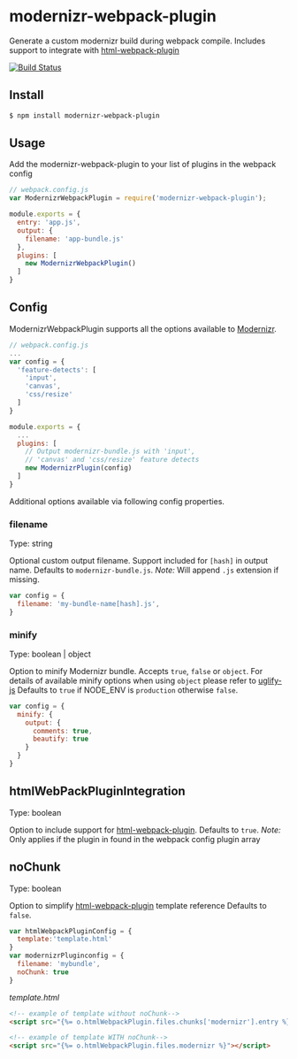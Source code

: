 # modernizr-webpack-plugin

Generate a custom modernizr build during webpack compile. 
Includes support to integrate with [html-webpack-plugin](https://www.npmjs.com/package/html-webpack-plugin)

[![Build Status](https://travis-ci.org/alexpalombaro/modernizr-webpack-plugin.svg?branch=master)](https://travis-ci.org/alexpalombaro/modernizr-webpack-plugin)

## Install

```sh
$ npm install modernizr-webpack-plugin
```

## Usage

Add the modernizr-webpack-plugin to your list of plugins in the webpack config

```javascript
// webpack.config.js
var ModernizrWebpackPlugin = require('modernizr-webpack-plugin');

module.exports = {
  entry: 'app.js',
  output: {
    filename: 'app-bundle.js'
  },
  plugins: [
    new ModernizrWebpackPlugin()
  ]
}
```

## Config

ModernizrWebpackPlugin supports all the options available to [Modernizr](https://github.com/Modernizr/Modernizr/blob/master/lib/config-all.json).

```javascript
// webpack.config.js
...
var config = {
  'feature-detects': [
    'input',
    'canvas',
    'css/resize'
  ]
}

module.exports = {
  ...
  plugins: [
    // Output modernizr-bundle.js with 'input',  
    // 'canvas' and 'css/resize' feature detects
    new ModernizrPlugin(config)
  ]
}
```

Additional options available via following config properties.

### filename
Type: string

Optional custom output filename. Support included for `[hash]` in output name.
Defaults to `modernizr-bundle.js`.
*Note:* Will append `.js` extension if missing. 

```javascript
var config = {
  filename: 'my-bundle-name[hash].js',
}
```

### minify
Type: boolean | object

Option to minify Modernizr bundle. Accepts `true`, `false` or `object`.
For details of available minify options when using `object` please refer to [uglify-js](https://www.npmjs.com/package/uglify-js)
Defaults to `true` if NODE_ENV is `production` otherwise `false`.

```javascript
var config = {
  minify: {
    output: {
      comments: true,
      beautify: true
    }
  }
}
```

## htmlWebPackPluginIntegration
Type: boolean

Option to include support for [html-webpack-plugin](https://www.npmjs.com/package/html-webpack-plugin).
Defaults to `true`.
*Note:* Only applies if the plugin in found in the webpack config plugin array


## noChunk
Type: boolean

Option to simplify [html-webpack-plugin](https://www.npmjs.com/package/html-webpack-plugin) template reference
Defaults to `false`.
 
```javascript
var htmlWebpackPluginConfig = {
  template:'template.html'
}
var modernizrPluginconfig = {
  filename: 'mybundle',
  noChunk: true
}
```

_template.html_
```html
<!-- example of template without noChunk-->
<script src="{%= o.htmlWebpackPlugin.files.chunks['modernizr'].entry %}"></script>

<!-- example of template WITH noChunk-->
<script src="{%= o.htmlWebpackPlugin.files.modernizr %}"></script>

```